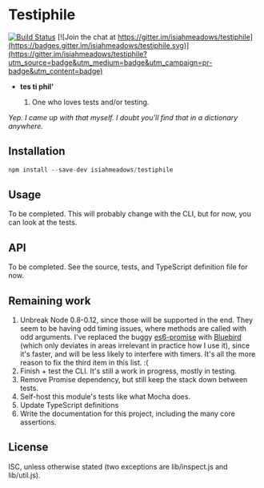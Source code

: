 # Testiphile

[![Build Status](https://travis-ci.org/isiahmeadows/testiphile.svg?branch=master)](https://travis-ci.org/isiahmeadows/testiphile) [![Join the chat at https://gitter.im/isiahmeadows/testiphile](https://badges.gitter.im/isiahmeadows/testiphile.svg)](https://gitter.im/isiahmeadows/testiphile?utm_source=badge&utm_medium=badge&utm_campaign=pr-badge&utm_content=badge)

- **tes ti phil'**

  1. One who loves tests and/or testing.

*Yep. I came up with that myself. I doubt you'll find that in a dictionary
anywhere.*

## Installation

```js
npm install --save-dev isiahmeadows/testiphile
```

## Usage

To be completed. This will probably change with the CLI, but for now, you can look at the tests.

## API

To be completed. See the source, tests, and TypeScript definition file for now.

## Remaining work

1. Unbreak Node 0.8-0.12, since those will be supported in the end. They seem to be having odd timing issues, where methods are called with odd arguments. I've replaced the buggy [es6-promise](http://npm.im/es6-promise) with [Bluebird](http://www.bluebirdjs.com) (which only deviates in areas irrelevant in practice how I use it), since it's faster, and will be less likely to interfere with timers. It's all the more reason to fix the third item in this list. :(
2. Finish + test the CLI. It's still a work in progress, mostly in testing.
3. Remove Promise dependency, but still keep the stack down between tests.
4. Self-host this module's tests like what Mocha does.
5. Update TypeScript definitions
6. Write the documentation for this project, including the many core assertions.

## License

ISC, unless otherwise stated (two exceptions are lib/inspect.js and lib/util.js).

